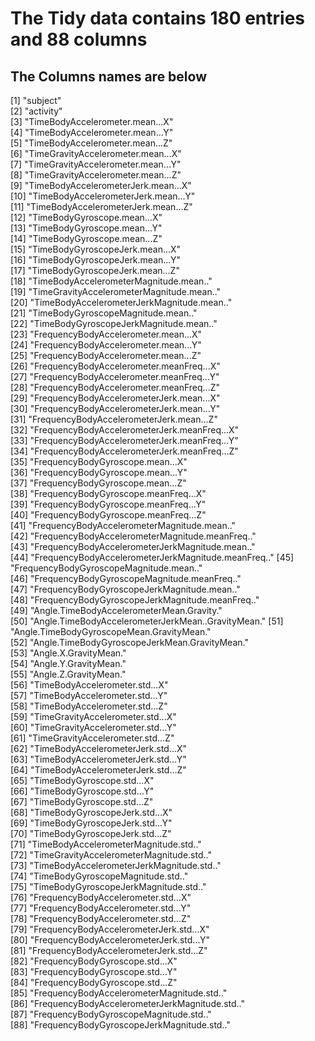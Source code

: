 # The Tidy data contains 180 entries and 88 columns

## The Columns names are below

 [1] "subject"                                           
 [2] "activity"                                          
 [3] "TimeBodyAccelerometer.mean...X"                    
 [4] "TimeBodyAccelerometer.mean...Y"                    
 [5] "TimeBodyAccelerometer.mean...Z"                    
 [6] "TimeGravityAccelerometer.mean...X"                 
 [7] "TimeGravityAccelerometer.mean...Y"                 
 [8] "TimeGravityAccelerometer.mean...Z"                 
 [9] "TimeBodyAccelerometerJerk.mean...X"                
[10] "TimeBodyAccelerometerJerk.mean...Y"                
[11] "TimeBodyAccelerometerJerk.mean...Z"                
[12] "TimeBodyGyroscope.mean...X"                        
[13] "TimeBodyGyroscope.mean...Y"                        
[14] "TimeBodyGyroscope.mean...Z"                        
[15] "TimeBodyGyroscopeJerk.mean...X"                    
[16] "TimeBodyGyroscopeJerk.mean...Y"                    
[17] "TimeBodyGyroscopeJerk.mean...Z"                    
[18] "TimeBodyAccelerometerMagnitude.mean.."             
[19] "TimeGravityAccelerometerMagnitude.mean.."          
[20] "TimeBodyAccelerometerJerkMagnitude.mean.."         
[21] "TimeBodyGyroscopeMagnitude.mean.."                 
[22] "TimeBodyGyroscopeJerkMagnitude.mean.."             
[23] "FrequencyBodyAccelerometer.mean...X"               
[24] "FrequencyBodyAccelerometer.mean...Y"               
[25] "FrequencyBodyAccelerometer.mean...Z"               
[26] "FrequencyBodyAccelerometer.meanFreq...X"           
[27] "FrequencyBodyAccelerometer.meanFreq...Y"           
[28] "FrequencyBodyAccelerometer.meanFreq...Z"           
[29] "FrequencyBodyAccelerometerJerk.mean...X"           
[30] "FrequencyBodyAccelerometerJerk.mean...Y"           
[31] "FrequencyBodyAccelerometerJerk.mean...Z"           
[32] "FrequencyBodyAccelerometerJerk.meanFreq...X"       
[33] "FrequencyBodyAccelerometerJerk.meanFreq...Y"       
[34] "FrequencyBodyAccelerometerJerk.meanFreq...Z"       
[35] "FrequencyBodyGyroscope.mean...X"                   
[36] "FrequencyBodyGyroscope.mean...Y"                   
[37] "FrequencyBodyGyroscope.mean...Z"                   
[38] "FrequencyBodyGyroscope.meanFreq...X"               
[39] "FrequencyBodyGyroscope.meanFreq...Y"               
[40] "FrequencyBodyGyroscope.meanFreq...Z"               
[41] "FrequencyBodyAccelerometerMagnitude.mean.."        
[42] "FrequencyBodyAccelerometerMagnitude.meanFreq.."    
[43] "FrequencyBodyAccelerometerJerkMagnitude.mean.."    
[44] "FrequencyBodyAccelerometerJerkMagnitude.meanFreq.."
[45] "FrequencyBodyGyroscopeMagnitude.mean.."            
[46] "FrequencyBodyGyroscopeMagnitude.meanFreq.."        
[47] "FrequencyBodyGyroscopeJerkMagnitude.mean.."        
[48] "FrequencyBodyGyroscopeJerkMagnitude.meanFreq.."    
[49] "Angle.TimeBodyAccelerometerMean.Gravity."          
[50] "Angle.TimeBodyAccelerometerJerkMean..GravityMean." 
[51] "Angle.TimeBodyGyroscopeMean.GravityMean."          
[52] "Angle.TimeBodyGyroscopeJerkMean.GravityMean."      
[53] "Angle.X.GravityMean."                              
[54] "Angle.Y.GravityMean."                              
[55] "Angle.Z.GravityMean."                              
[56] "TimeBodyAccelerometer.std...X"                     
[57] "TimeBodyAccelerometer.std...Y"                     
[58] "TimeBodyAccelerometer.std...Z"                     
[59] "TimeGravityAccelerometer.std...X"                  
[60] "TimeGravityAccelerometer.std...Y"                  
[61] "TimeGravityAccelerometer.std...Z"                  
[62] "TimeBodyAccelerometerJerk.std...X"                 
[63] "TimeBodyAccelerometerJerk.std...Y"                 
[64] "TimeBodyAccelerometerJerk.std...Z"                 
[65] "TimeBodyGyroscope.std...X"                         
[66] "TimeBodyGyroscope.std...Y"                         
[67] "TimeBodyGyroscope.std...Z"                         
[68] "TimeBodyGyroscopeJerk.std...X"                     
[69] "TimeBodyGyroscopeJerk.std...Y"                     
[70] "TimeBodyGyroscopeJerk.std...Z"                     
[71] "TimeBodyAccelerometerMagnitude.std.."              
[72] "TimeGravityAccelerometerMagnitude.std.."           
[73] "TimeBodyAccelerometerJerkMagnitude.std.."          
[74] "TimeBodyGyroscopeMagnitude.std.."                  
[75] "TimeBodyGyroscopeJerkMagnitude.std.."              
[76] "FrequencyBodyAccelerometer.std...X"                
[77] "FrequencyBodyAccelerometer.std...Y"                
[78] "FrequencyBodyAccelerometer.std...Z"                
[79] "FrequencyBodyAccelerometerJerk.std...X"            
[80] "FrequencyBodyAccelerometerJerk.std...Y"            
[81] "FrequencyBodyAccelerometerJerk.std...Z"            
[82] "FrequencyBodyGyroscope.std...X"                    
[83] "FrequencyBodyGyroscope.std...Y"                    
[84] "FrequencyBodyGyroscope.std...Z"                    
[85] "FrequencyBodyAccelerometerMagnitude.std.."         
[86] "FrequencyBodyAccelerometerJerkMagnitude.std.."     
[87] "FrequencyBodyGyroscopeMagnitude.std.."             
[88] "FrequencyBodyGyroscopeJerkMagnitude.std.." 
